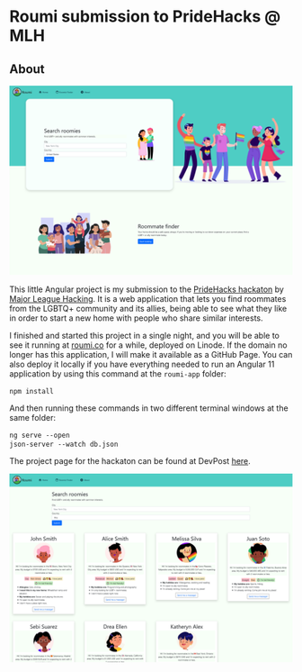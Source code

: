 # Roumi submission to PrideHacks @ MLH
## About

![Landing screenshot](landing-screenshot.png)

This little Angular project is my submission to the [PrideHacks hackaton](https://pride-hacks.devpost.com/) by [Major League Hacking](https://mlh.io/). It is a web application that lets you find roommates from the LGBTQ+ community and its allies, being able to see what they like in order to start a new home with people who share similar interests.

I finished and started this project in a single night, and you will be able to see it running at [roumi.co](http://roumi.co/) for a while, deployed on Linode. If the domain no longer has this application, I will make it available as a GitHub Page. You can also deploy it locally if you have everything needed to run an Angular 11 application by using this command at the ```roumi-app``` folder:

```
npm install
```

And then running these commands in two different terminal windows at the same folder:

```
ng serve --open
json-server --watch db.json
```

The project page for the hackaton can be found at DevPost [here](https://devpost.com/software/roumi).

![Postings screenshot](finder-screenshot.png)